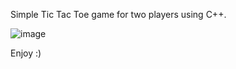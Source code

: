 Simple Tic Tac Toe game for two players using C++. 

![image](https://github.com/user-attachments/assets/9732aefd-6849-4c98-85d8-0e86ac052f90)



Enjoy :)
